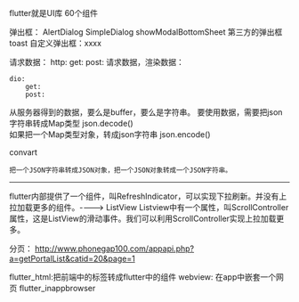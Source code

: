 flutter就是UI库  60个组件   

弹出框：
    AlertDialog
    SimpleDialog
    showModalBottomSheet
    第三方的弹出框  toast 
    自定义弹出框：xxxx

请求数据：
    http:
        get:
        post:
    请求数据，渲染数据：
    
    dio: 
        get:
        post:
    

从服务器得到的数据，要么是buffer，要么是字符串。
要使用数据，需要把json字符串转成Map类型 
    json.decode()  
如果把一个Map类型对象，转成json字符串
    json.encode() 

convart

    把一个JSON字符串转成JSON对象，把一个JSON对象转成一个JSON字符串。

--------------------------------

flutter内部提供了一个组件，叫RefreshIndicator，可以实现下拉刷新。并没有上拉加载更多的组件。----> ListView  Listview中有一个属性，叫ScrollController属性，这是ListView的滑动事件。我们可以利用ScrollController实现上拉加载更多。

分页：
http://www.phonegap100.com/appapi.php?a=getPortalList&catid=20&page=1

flutter_html:把前端中的标签转成flutter中的组件
webview: 在app中嵌套一个网页 flutter_inappbrowser




















